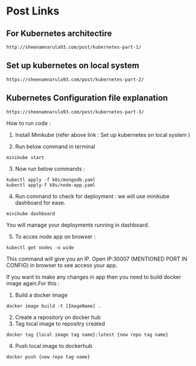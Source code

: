 # Post Links  

## For Kubernetes architectire
```
http://sheenamnarula93.com/post/kubernetes-part-1/

```

## Set up kubernetes on local system 

```
https://sheenamnarula93.com/post/kubernetes-part-2/

```

## Kubernetes Configuration file explanation
```
https://sheenamnarula93.com/post/kubernetes-part-3/

```


How to run code :
1. Install Minikube (refer above link : Set up kubernetes on local system ) 

2. Run below command in terminal
```
minikube start
```
3. Now run below commands : 

```
kubectl apply -f k8s/mongodb.yaml
kubectl apply-f k8s/node-app.yaml
```
4. Run command to check for deployment : we will use minikube dashboard for ease.

```
minikube dashboard
```

You will manage your deployments running in dashboard.

5. To acces node app on browser :

```
kubectl get nodes -o wide
```
This command will give you an IP. Open IP:30007 (MENTIONED PORT IN CONFIG) in browser to see access your app.

If you want to make any changes in app then you need to build docker image again.For this : 

1. Build a docker image 
```
docker image build -t [ImageName] .

```
2. Create a repository on docker hub
3. Tag local image to repositry created
```
docker tag {local image tag name}:latest {new repo tag name}

```
4. Push local image to dockerhub
```
docker push {new repo tag name}
```


